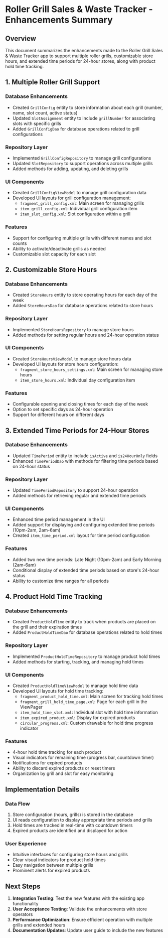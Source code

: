 # Roller Grill Sales & Waste Tracker - Enhancements Summary

## Overview

This document summarizes the enhancements made to the Roller Grill Sales & Waste Tracker app to support multiple roller grills, customizable store hours, and extended time periods for 24-hour stores, along with product hold time tracking.

## 1. Multiple Roller Grill Support

### Database Enhancements
- Created `GrillConfig` entity to store information about each grill (number, name, slot count, active status)
- Updated `SlotAssignment` entity to include `grillNumber` for associating slots with specific grills
- Added `GrillConfigDao` for database operations related to grill configurations

### Repository Layer
- Implemented `GrillConfigRepository` to manage grill configurations
- Updated `SlotRepository` to support operations across multiple grills
- Added methods for adding, updating, and deleting grills

### UI Components
- Created `GrillConfigViewModel` to manage grill configuration data
- Developed UI layouts for grill configuration management:
  - `fragment_grill_config.xml`: Main screen for managing grills
  - `item_grill_config.xml`: Individual grill configuration item
  - `item_slot_config.xml`: Slot configuration within a grill

### Features
- Support for configuring multiple grills with different names and slot counts
- Ability to activate/deactivate grills as needed
- Customizable slot capacity for each slot

## 2. Customizable Store Hours

### Database Enhancements
- Created `StoreHours` entity to store operating hours for each day of the week
- Added `StoreHoursDao` for database operations related to store hours

### Repository Layer
- Implemented `StoreHoursRepository` to manage store hours
- Added methods for setting regular hours and 24-hour operation status

### UI Components
- Created `StoreHoursViewModel` to manage store hours data
- Developed UI layouts for store hours configuration:
  - `fragment_store_hours_settings.xml`: Main screen for managing store hours
  - `item_store_hours.xml`: Individual day configuration item

### Features
- Configurable opening and closing times for each day of the week
- Option to set specific days as 24-hour operation
- Support for different hours on different days

## 3. Extended Time Periods for 24-Hour Stores

### Database Enhancements
- Updated `TimePeriod` entity to include `isActive` and `is24HourOnly` fields
- Enhanced `TimePeriodDao` with methods for filtering time periods based on 24-hour status

### Repository Layer
- Updated `TimePeriodRepository` to support 24-hour operation
- Added methods for retrieving regular and extended time periods

### UI Components
- Enhanced time period management in the UI
- Added support for displaying and configuring extended time periods (10pm-2am, 2am-6am)
- Created `item_time_period.xml` layout for time period configuration

### Features
- Added two new time periods: Late Night (10pm-2am) and Early Morning (2am-6am)
- Conditional display of extended time periods based on store's 24-hour status
- Ability to customize time ranges for all periods

## 4. Product Hold Time Tracking

### Database Enhancements
- Created `ProductHoldTime` entity to track when products are placed on the grill and their expiration times
- Added `ProductHoldTimeDao` for database operations related to hold times

### Repository Layer
- Implemented `ProductHoldTimeRepository` to manage product hold times
- Added methods for starting, tracking, and managing hold times

### UI Components
- Created `ProductHoldTimeViewModel` to manage hold time data
- Developed UI layouts for hold time tracking:
  - `fragment_product_hold_time.xml`: Main screen for tracking hold times
  - `fragment_grill_hold_time_page.xml`: Page for each grill in the ViewPager
  - `item_hold_time_slot.xml`: Individual slot with hold time information
  - `item_expired_product.xml`: Display for expired products
  - `circular_progress.xml`: Custom drawable for hold time progress indicator

### Features
- 4-hour hold time tracking for each product
- Visual indicators for remaining time (progress bar, countdown timer)
- Notifications for expired products
- Ability to discard expired products or reset timers
- Organization by grill and slot for easy monitoring

## Implementation Details

### Data Flow
1. Store configuration (hours, grills) is stored in the database
2. UI reads configuration to display appropriate time periods and grills
3. Hold times are tracked in real-time with countdown timers
4. Expired products are identified and displayed for action

### User Experience
- Intuitive interfaces for configuring store hours and grills
- Clear visual indicators for product hold times
- Easy navigation between multiple grills
- Prominent alerts for expired products

## Next Steps

1. **Integration Testing**: Test the new features with the existing app functionality
2. **User Acceptance Testing**: Validate the enhancements with store operators
3. **Performance Optimization**: Ensure efficient operation with multiple grills and extended hours
4. **Documentation Updates**: Update user guide to include the new features